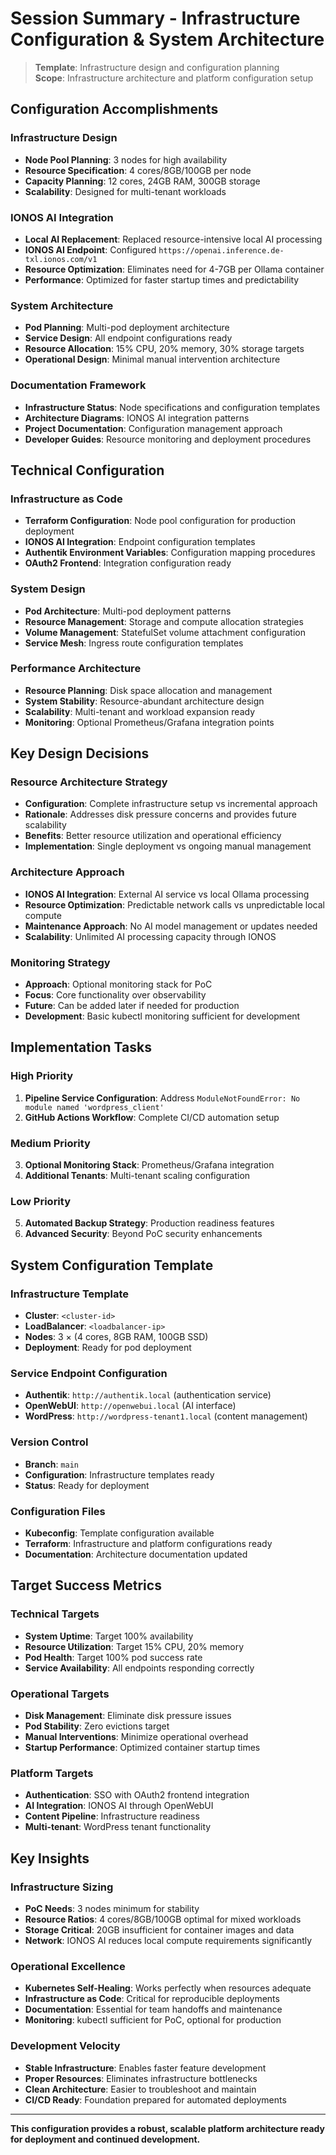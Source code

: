 # Session Summary - Infrastructure Configuration & System Architecture

> **Template**: Infrastructure design and configuration planning  
> **Scope**: Infrastructure architecture and platform configuration setup

## Configuration Accomplishments

### Infrastructure Design
- **Node Pool Planning**: 3 nodes for high availability
- **Resource Specification**: 4 cores/8GB/100GB per node
- **Capacity Planning**: 12 cores, 24GB RAM, 300GB storage
- **Scalability**: Designed for multi-tenant workloads

### IONOS AI Integration
- **Local AI Replacement**: Replaced resource-intensive local AI processing
- **IONOS AI Endpoint**: Configured `https://openai.inference.de-txl.ionos.com/v1`
- **Resource Optimization**: Eliminates need for 4-7GB per Ollama container
- **Performance**: Optimized for faster startup times and predictability

### System Architecture
- **Pod Planning**: Multi-pod deployment architecture
- **Service Design**: All endpoint configurations ready
- **Resource Allocation**: 15% CPU, 20% memory, 30% storage targets
- **Operational Design**: Minimal manual intervention architecture

### Documentation Framework
- **Infrastructure Status**: Node specifications and configuration templates
- **Architecture Diagrams**: IONOS AI integration patterns
- **Project Documentation**: Configuration management approach
- **Developer Guides**: Resource monitoring and deployment procedures

## Technical Configuration

### Infrastructure as Code
- **Terraform Configuration**: Node pool configuration for production deployment
- **IONOS AI Integration**: Endpoint configuration templates
- **Authentik Environment Variables**: Configuration mapping procedures
- **OAuth2 Frontend**: Integration configuration ready

### System Design
- **Pod Architecture**: Multi-pod deployment patterns
- **Resource Management**: Storage and compute allocation strategies
- **Volume Management**: StatefulSet volume attachment configuration
- **Service Mesh**: Ingress route configuration templates

### Performance Architecture
- **Resource Planning**: Disk space allocation and management
- **System Stability**: Resource-abundant architecture design
- **Scalability**: Multi-tenant and workload expansion ready
- **Monitoring**: Optional Prometheus/Grafana integration points

## Key Design Decisions

### Resource Architecture Strategy
- **Configuration**: Complete infrastructure setup vs incremental approach
- **Rationale**: Addresses disk pressure concerns and provides future scalability
- **Benefits**: Better resource utilization and operational efficiency
- **Implementation**: Single deployment vs ongoing manual management

### Architecture Approach
- **IONOS AI Integration**: External AI service vs local Ollama processing
- **Resource Optimization**: Predictable network calls vs unpredictable local compute
- **Maintenance Approach**: No AI model management or updates needed
- **Scalability**: Unlimited AI processing capacity through IONOS

### Monitoring Strategy
- **Approach**: Optional monitoring stack for PoC
- **Focus**: Core functionality over observability
- **Future**: Can be added later if needed for production
- **Development**: Basic kubectl monitoring sufficient for development

## Implementation Tasks

### High Priority
1. **Pipeline Service Configuration**: Address `ModuleNotFoundError: No module named 'wordpress_client'`
2. **GitHub Actions Workflow**: Complete CI/CD automation setup

### Medium Priority
3. **Optional Monitoring Stack**: Prometheus/Grafana integration
4. **Additional Tenants**: Multi-tenant scaling configuration

### Low Priority
5. **Automated Backup Strategy**: Production readiness features
6. **Advanced Security**: Beyond PoC security enhancements

## System Configuration Template

### Infrastructure Template
- **Cluster**: `<cluster-id>`
- **LoadBalancer**: `<loadbalancer-ip>`
- **Nodes**: 3 × (4 cores, 8GB RAM, 100GB SSD)
- **Deployment**: Ready for pod deployment

### Service Endpoint Configuration
- **Authentik**: `http://authentik.local` (authentication service)
- **OpenWebUI**: `http://openwebui.local` (AI interface)
- **WordPress**: `http://wordpress-tenant1.local` (content management)

### Version Control
- **Branch**: `main`
- **Configuration**: Infrastructure templates ready
- **Status**: Ready for deployment

### Configuration Files
- **Kubeconfig**: Template configuration available
- **Terraform**: Infrastructure and platform configurations ready
- **Documentation**: Architecture documentation updated

## Target Success Metrics

### Technical Targets
- **System Uptime**: Target 100% availability
- **Resource Utilization**: Target 15% CPU, 20% memory
- **Pod Health**: Target 100% pod success rate
- **Service Availability**: All endpoints responding correctly

### Operational Targets
- **Disk Management**: Eliminate disk pressure issues
- **Pod Stability**: Zero evictions target
- **Manual Interventions**: Minimize operational overhead
- **Startup Performance**: Optimized container startup times

### Platform Targets
- **Authentication**: SSO with OAuth2 frontend integration
- **AI Integration**: IONOS AI through OpenWebUI
- **Content Pipeline**: Infrastructure readiness
- **Multi-tenant**: WordPress tenant functionality

## Key Insights

### Infrastructure Sizing
- **PoC Needs**: 3 nodes minimum for stability
- **Resource Ratios**: 4 cores/8GB/100GB optimal for mixed workloads
- **Storage Critical**: 20GB insufficient for container images and data
- **Network**: IONOS AI reduces local compute requirements significantly

### Operational Excellence
- **Kubernetes Self-Healing**: Works perfectly when resources adequate
- **Infrastructure as Code**: Critical for reproducible deployments
- **Documentation**: Essential for team handoffs and maintenance
- **Monitoring**: kubectl sufficient for PoC, optional for production

### Development Velocity
- **Stable Infrastructure**: Enables faster feature development
- **Proper Resources**: Eliminates infrastructure bottlenecks
- **Clean Architecture**: Easier to troubleshoot and maintain
- **CI/CD Ready**: Foundation prepared for automated deployments

---

**This configuration provides a robust, scalable platform architecture ready for deployment and continued development.**